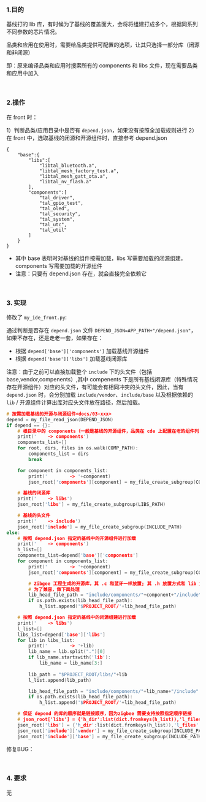 
### 1.目的

基线打的 lib 库，有时候为了基线的覆盖面大，会将将组建打成多个，根据同系列不同参数的芯片情况。

品类和应用在使用时，需要给品类提供可配置的选项，让其只选择一部分库（闭源和非闭源）

即：原来编译品类和应用时搜索所有的 components 和 libs 文件，现在需要品类和应用中加入

</br>

### 2.操作

在 front 时：

1）判断品类/应用目录中是否有 `depend.json`，如果没有按照全加载规则进行
2）在 front 中，选取基线的闭源和开源组件时，直接参考 depend.json

```
{
    "base":{
		"libs":[
		    "libtal_bluetooth.a",
		    "libtal_mesh_factory_test.a",
            "libtal_mesh_gatt_ota.a",
            "libtal_nv_flash.a"
		],
        "components":[
            "tal_driver",
            "tal_gpio_test",
            "tal_oled",
            "tal_security",
            "tal_system",
            "tal_utc",
            "tal_util"
        ]
    }
}
```

- 其中 base 表明时对基线的组件按需加载，libs 写需要加载的闭源组建，components 写需要加载的开源组件
- 注意：只要有 depend.json 存在，就会直接完全依赖它

</br>

### 3. 实现

修改了 `my_ide_front.py`:

通过判断是否存在 `depend.json` 文件 `DEPEND_JSON=APP_PATH+"/depend.json"`，如果不存在，还是走老一套，如果存在：

- 根据 `depend['base']['components']` 加载基线开源组件
- 根据 `depend['base']['libs']` 加载基线闭源库

注意：由于之前可以直接加载整个 `include` 下的头文件（包括 base,vendor,compenents）,其中 compenents 下是所有基线闭源库（特殊情况存在开源组件）对应的头文件，有可能会有相同冲突的头文件，因此，当有 `depend.json` 时，会分别加载 `include/vendor`、`include/base` 以及根据依赖的 `lib` / 开源组件计算出库对应头文件放在路径，然后加载。


```c
# 按需加载基线的开源与闭源组件<docs/03-xxx>
depend = my_file_read_json(DEPEND_JSON)
if depend == {}:
    # 根目录中的 components（一般是基线的开源组件，品类在 cde 上配置在老的组件列，也会放在这里，这种方式已经渐渐弃用了）
    print('    -> components')
    components_list=[]
    for root, dirs, files in os.walk(COMP_PATH):
        components_list = dirs
        break

    for component in components_list:
        print('        -> '+component)
        json_root['components'][component] = my_file_create_subgroup(COMP_PATH+"/"+component,CONFIG_FILE)

    # 基线的闭源库    
    print('    -> libs')
    json_root['libs'] = my_file_create_subgroup(LIBS_PATH)

    # 基线的头文件
    print('    -> include')
    json_root['include'] = my_file_create_subgroup(INCLUDE_PATH)
else:
    # 按照 depend.json 指定的基线中的开源组件进行加载
    print('    -> components')
    h_list=[]
    components_list=depend['base']['components']
    for component in components_list:
        print('        -> '+component)
        json_root['components'][component] = my_file_create_subgroup(COMP_PATH+"/"+component,CONFIG_FILE)

        # Zibgee 工程生成的开源库，其 .c 和蓝牙一样放置; 其 .h 放置方式和 lib 方式一样（放在 include/components/xxx/include 中）
        # 为了兼容，做下面处理
        lib_head_file_path = "include/components/"+component+"/include"
        if os.path.exists(lib_head_file_path):
            h_list.append('$PROJECT_ROOT/'+lib_head_file_path)

    # 按照 depend.json 指定的基线中的闭源组建进行加载
    print('    -> libs')
    l_list=[]
    libs_list=depend['base']['libs']
    for lib in libs_list:
        print('        -> '+lib)
        lib_name = lib.split(".")[0]
        if lib_name.startswith('lib'):
            lib_name = lib_name[3:]
        
        lib_path = "$PROJECT_ROOT/libs/"+lib
        l_list.append(lib_path)   

        lib_head_file_path = "include/components/"+lib_name+"/include"
        if os.path.exists(lib_head_file_path):
            h_list.append('$PROJECT_ROOT/'+lib_head_file_path)

    # 保证 depend 的库的顺序就是链接顺序，因为zigbee 需要支持按照指定顺序链接
    # json_root['libs'] = {'h_dir':list(dict.fromkeys(h_list)),'l_files':list(dict.fromkeys(l_list))}
    json_root['libs'] = {'h_dir':list(dict.fromkeys(h_list)),'l_files':list(dict.fromkeys(l_list))}   
    json_root['include']['vendor'] = my_file_create_subgroup(INCLUDE_PATH+'/vendor')
    json_root['include']['base'] = my_file_create_subgroup(INCLUDE_PATH+'/base')
```

修复BUG：



</br>

### 4. 要求

无

